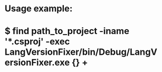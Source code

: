 # Usage example:
# $ find path_to_project -iname '*.csproj' -exec LangVersionFixer/bin/Debug/LangVersionFixer.exe {} \+
